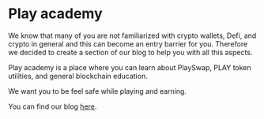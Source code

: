# Play academy

We know that many of you are not familiarized with crypto wallets, Defi, and crypto in general and this can become an entry barrier for you. Therefore we decided to create a section of our blog to help you with all this aspects.

Play academy is a place where you can learn about PlaySwap, PLAY token utilities, and general blockchain education. 

We want you to be feel safe while playing and earning.

You can find our blog [here](https://medium.com/@PlaySwap).